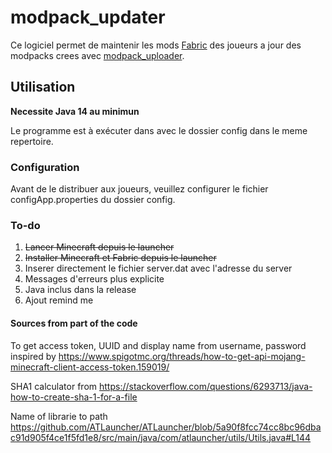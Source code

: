 # modpack_updater

Ce logiciel permet de maintenir les mods [Fabric](https://fabricmc.net/) des joueurs a jour des modpacks crees avec [modpack_uploader](https://github.com/lebonq/modpack_uploader).

## Utilisation

**Necessite Java 14 au minimun**

Le programme est à exécuter dans avec le dossier config dans le meme repertoire.

### Configuration

Avant de le distribuer aux joueurs, veuillez configurer le fichier configApp.properties du dossier config.

### To-do

1. ~~Lancer Minecraft depuis le launcher~~
2. ~~Installer Minecraft et Fabric depuis le launcher~~
3. Inserer directement le fichier server.dat avec l'adresse du server
4. Messages d'erreurs plus explicite
5. Java inclus dans la release
6. Ajout remind me

#### Sources from part of the code

To get access token, UUID and display name from username, password inspired by <https://www.spigotmc.org/threads/how-to-get-api-mojang-minecraft-client-access-token.159019/>

SHA1 calculator from  <https://stackoverflow.com/questions/6293713/java-how-to-create-sha-1-for-a-file>

Name of librarie to path <https://github.com/ATLauncher/ATLauncher/blob/5a90f8fcc74cc8bc96dbac91d905f4ce1f5fd1e8/src/main/java/com/atlauncher/utils/Utils.java#L144>
